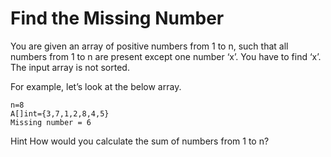 # Find the Missing Number

You are given an array of positive numbers from 1 to n, such that all numbers from 1 to n are present except one number ‘x’. You have to find ‘x’. The input array is not sorted.


For example, let’s look at the below array.


    n=8
    A[]int={3,7,1,2,8,4,5}
    Missing number = 6

Hint
    How would you calculate the sum of numbers from 1 to n?




